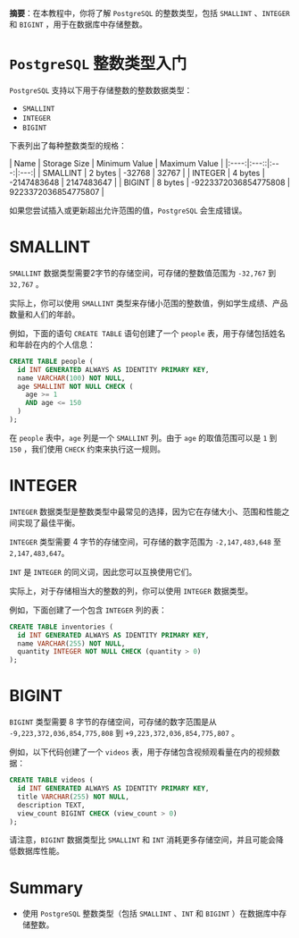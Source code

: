 **摘要**：在本教程中，你将了解 `PostgreSQL` 的整数类型，包括 `SMALLINT` 、`INTEGER` 和 `BIGINT` ，用于在数据库中存储整数。

# `PostgreSQL` 整数类型入门

`PostgreSQL` 支持以下用于存储整数的整数数据类型：

- `SMALLINT`
- `INTEGER`
- `BIGINT`

下表列出了每种整数类型的规格：

| Name | Storage Size | Minimum Value | Maximum Value |
|:----:|:---::|:---:|:---:|
| SMALLINT | 2 bytes | -32768 | 32767 |
| INTEGER | 4 bytes | -2147483648 | 2147483647 |
| BIGINT | 8 bytes | -9223372036854775808 | 9223372036854775807 |

如果您尝试插入或更新超出允许范围的值，`PostgreSQL` 会生成错误。

# SMALLINT

`SMALLINT` 数据类型需要2字节的存储空间，可存储的整数值范围为 `-32,767` 到 `32,767` 。

实际上，你可以使用 `SMALLINT` 类型来存储小范围的整数值，例如学生成绩、产品数量和人们的年龄。

例如，下面的语句 `CREATE TABLE` 语句创建了一个 `people` 表，用于存储包括姓名和年龄在内的个人信息： 

```sql
CREATE TABLE people (
  id INT GENERATED ALWAYS AS IDENTITY PRIMARY KEY,
  name VARCHAR(100) NOT NULL,
  age SMALLINT NOT NULL CHECK (
    age >= 1
    AND age <= 150
  )
);
```

在 `people` 表中，`age` 列是一个 `SMALLINT` 列。由于 `age` 的取值范围可以是 `1` 到 `150` ，我们使用 `CHECK` 约束来执行这一规则。

# INTEGER

`INTEGER` 数据类型是整数类型中最常见的选择，因为它在存储大小、范围和性能之间实现了最佳平衡。

`INTEGER` 类型需要 4 字节的存储空间，可存储的数字范围为 `-2,147,483,648` 至 `2,147,483,647`。

`INT` 是 `INTEGER` 的同义词，因此您可以互换使用它们。

实际上，对于存储相当大的整数的列，你可以使用 `INTEGER` 数据类型。

例如，下面创建了一个包含 `INTEGER` 列的表： 

```sql
CREATE TABLE inventories (
  id INT GENERATED ALWAYS AS IDENTITY PRIMARY KEY,
  name VARCHAR(255) NOT NULL,
  quantity INTEGER NOT NULL CHECK (quantity > 0)
);
```

# BIGINT

`BIGINT` 类型需要 8 字节的存储空间，可存储的数字范围是从 `-9,223,372,036,854,775,808` 到 `+9,223,372,036,854,775,807` 。

例如，以下代码创建了一个 `videos` 表，用于存储包含视频观看量在内的视频数据：

```sql
CREATE TABLE videos (
  id INT GENERATED ALWAYS AS IDENTITY PRIMARY KEY,
  title VARCHAR(255) NOT NULL,
  description TEXT,
  view_count BIGINT CHECK (view_count > 0)
);
```

请注意，`BIGINT` 数据类型比 `SMALLINT` 和 `INT` 消耗更多存储空间，并且可能会降低数据库性能。

# Summary

- 使用 `PostgreSQL` 整数类型（包括 `SMALLINT` 、`INT` 和 `BIGINT` ）在数据库中存储整数。